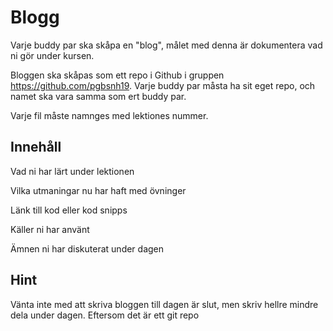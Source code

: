 # Blogg

Varje buddy par ska skåpa en "blog", målet med denna är dokumentera vad ni gör under kursen.

Bloggen ska skåpas som ett repo i Github i gruppen https://github.com/pgbsnh19. Varje buddy par måsta ha sit eget repo, och namet ska vara samma som ert buddy par.

Varje fil måste namnges med lektiones nummer.

## Innehåll

Vad ni har lärt under lektionen

Vilka utmaningar nu har haft med övninger

Länk till kod eller kod snipps

Käller ni har använt

Ämnen ni har diskuterat under dagen 

## Hint

Vänta inte med att skriva bloggen till dagen är slut, men skriv hellre mindre dela under dagen.  Eftersom det är ett git repo 

